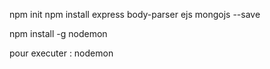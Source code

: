 npm init
npm install express body-parser ejs mongojs --save

npm install -g nodemon

pour executer : nodemon
 
